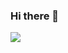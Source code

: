 ### Hi there 👋

<!--
**Isuruperera18/Isuruperera18** is a ✨ _special_ ✨ repository because its `README.md` (this file) appears on your GitHub profile.

Here are some ideas to get you started:

- 🔭 I’m currently working on ...
- 🌱 I’m currently learning ...
- 👯 I’m looking to collaborate on ...
- 🤔 I’m looking for help with ...
- 💬 Ask me about ...
- 📫 How to reach me: ...
- 😄 Pronouns: ...
- ⚡ Fun fact: ...
-->

<!--<img src="https://github-readme-stats.vercel.app/api?username=Isuruperera18&show_icons=true&theme=graywhite&count_private=true"> -->
<img src="https://github-readme-stats.vercel.app/api/top-langs/?username=Isuruperera18&layout=compact">
